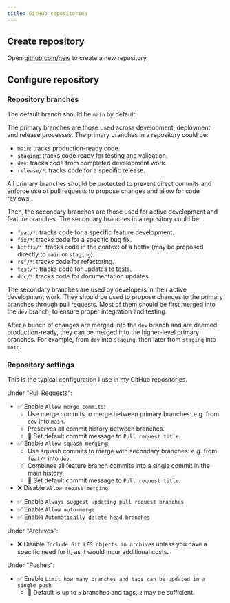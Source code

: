 ```yaml
---
title: GitHub repositories
---
```


## Create repository

Open [github.com/new](https://github.com/new) to create a new repository.


## Configure repository

### Repository branches

The default branch should be `main` by default.

The primary branches are those used across development, deployment, and release processes.
The primary branches in a repository could be:
- `main`: tracks production-ready code.
- `staging`: tracks code ready for testing and validation.
- `dev`: tracks code from completed development work.
- `release/*`: tracks code for a specific release.

All primary branches should be protected to prevent direct commits and enforce use of pull requests to propose changes and allow for code reviews.

Then, the secondary branches are those used for active development and feature branches.
The secondary branches in a repository could be:
- `feat/*`: tracks code for a specific feature development.
- `fix/*`: tracks code for a specific bug fix.
- `hotfix/*`: tracks code in the context of a hotfix (may be proposed directly to `main` or `staging`).
- `ref/*`: tracks code for refactoring.
- `test/*`: tracks code for updates to tests.
- `doc/*`: tracks code for documentation updates.

The secondary branches are used by developers in their active development work.
They should be used to propose changes to the primary branches through pull requests.
Most of them should be first merged into the `dev` branch, to ensure proper integration and testing.

After a bunch of changes are merged into the `dev` branch and are deemed production-ready, they can be merged into the higher-level primary branches. For example, from `dev` into `staging`, then later from `staging` into `main`.

### Repository settings

This is the typical configuration I use in my GitHub repositories.

Under "Pull Requests":
- ✅ Enable `Allow merge commits`:
  - Use merge commits to merge between primary branches: e.g. from `dev` into `main`.
  - Preserves all commit history between branches.
  - 🔧 Set default commit message to `Pull request title`.
- ✅ Enable `Allow squash merging`:
  - Use squash commits to merge with secondary branches: e.g. from `feat/*` into `dev`.
  - Combines all feature branch commits into a single commit in the main history.
  - 🔧 Set default commit message to `Pull request title`.
- ❌ Disable `Allow rebase merging`.

<span></span>

- ✅ Enable `Always suggest updating pull request branches`
- ✅ Enable `Allow auto-merge`
- ✅ Enable `Automatically delete head branches`

Under "Archives":
- ❌ Disable `Include Git LFS objects in archives` unless you have a specific need for it, as it would incur additional costs.

Under "Pushes":
- ✅ Enable `Limit how many branches and tags can be updated in a single push`
  - 🔧 Default is up to `5` branches and tags, `2` may be sufficient.


<!--
## Use repository

🚧 _Work in progress._
-->
